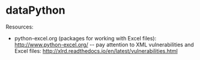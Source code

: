 # dataPython

Resources:
- python-excel.org (packages for working with Excel files): http://www.python-excel.org/
	-- pay attention to XML vulnerabilities and Excel files: http://xlrd.readthedocs.io/en/latest/vulnerabilities.html

